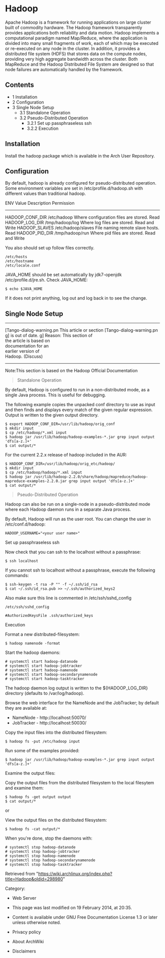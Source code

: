 Hadoop
======

Apache Hadoop is a framework for running applications on large cluster
built of commodity hardware. The Hadoop framework transparently provides
applications both reliability and data motion. Hadoop implements a
computational paradigm named Map/Reduce, where the application is
divided into many small fragments of work, each of which may be executed
or re-executed on any node in the cluster. In addition, it provides a
distributed file system (HDFS) that stores data on the compute nodes,
providing very high aggregate bandwidth across the cluster. Both
MapReduce and the Hadoop Distributed File System are designed so that
node failures are automatically handled by the framework.

Contents
--------

-   1 Installation
-   2 Configuration
-   3 Single Node Setup
    -   3.1 Standalone Operation
    -   3.2 Pseudo-Distributed Operation
        -   3.2.1 Set up passphraseless ssh
        -   3.2.2 Execution

Installation
------------

Install the hadoop package which is available in the Arch User
Repository.

Configuration
-------------

By default, hadoop is already configured for pseudo-distributed
operation. Some environment variables are set in
/etc/profile.d/hadoop.sh with different values than traditional hadoop.

  ENV               Value                Description                             Permission
  ----------------- -------------------- --------------------------------------- ----------------
  HADOOP_CONF_DIR   /etc/hadoop          Where configuration files are stored.   Read
  HADOOP_LOG_DIR    /tmp/hadoop/log      Where log files are stored.             Read and Write
  HADOOP_SLAVES     /etc/hadoop/slaves   File naming remote slave hosts.         Read
  HADOOP_PID_DIR    /tmp/hadoop/run      Where pid files are stored.             Read and Write

You also should set up follow files correctly.

    /etc/hosts
    /etc/hostname 
    /etc/locale.conf

JAVA_HOME should be set automatically by jdk7-openjdk
/etc/profile.d/jre.sh. Check JAVA_HOME:

    $ echo $JAVA_HOME

If it does not print anything, log out and log back in to see the
change.

Single Node Setup
-----------------

  ------------------------ ------------------------ ------------------------
  [Tango-dialog-warning.pn This article or section  [Tango-dialog-warning.pn
  g]                       is out of date.          g]
                           Reason: This section of  
                           the article is based on  
                           documentation for an     
                           earlier version of       
                           Hadoop. (Discuss)        
  ------------------------ ------------------------ ------------------------

Note:This section is based on the Hadoop Official Documentation

> Standalone Operation

By default, Hadoop is configured to run in a non-distributed mode, as a
single Java process. This is useful for debugging.

The following example copies the unpacked conf directory to use as input
and then finds and displays every match of the given regular expression.
Output is written to the given output directory.

    $ export HADOOP_CONF_DIR=/usr/lib/hadoop/orig_conf
    $ mkdir input
    $ cp /etc/hadoop/*.xml input
    $ hadoop jar /usr/lib/hadoop/hadoop-examples-*.jar grep input output 'dfs[a-z.]+'
    $ cat output/*

For the current 2.2.x release of hadoop included in the AUR:

    $ HADOOP_CONF_DIR=/usr/lib/hadoop/orig_etc/hadoop/
    $ mkdir input
    $ cp /etc/hadoop/hadoop/*.xml input
    $ hadoop jar /usr/lib/hadoop-2.2.0/share/hadoop/mapreduce/hadoop-mapreduce-examples-2.2.0.jar grep input output 'dfs[a-z.]+'
    $ cat output/*

> Pseudo-Distributed Operation

Hadoop can also be run on a single-node in a pseudo-distributed mode
where each Hadoop daemon runs in a separate Java process.

By default, Hadoop will run as the user root. You can change the user in
/etc/conf.d/hadoop:

    HADOOP_USERNAME="<your user name>"

Set up passphraseless ssh

Now check that you can ssh to the localhost without a passphrase:

    $ ssh localhost

If you cannot ssh to localhost without a passphrase, execute the
following commands:

    $ ssh-keygen -t rsa -P "" -f ~/.ssh/id_rsa
    $ cat ~/.ssh/id_rsa.pub >> ~/.ssh/authorized_keys2

Also make sure this line is commented in /etc/ssh/sshd_config

    /etc/ssh/sshd_config

    #AuthorizedKeysFile .ssh/authorized_keys

Execution

Format a new distributed-filesystem:

    $ hadoop namenode -format

Start the hadoop daemons:

    # systemctl start hadoop-datanode
    # systemctl start hadoop-jobtracker
    # systemctl start hadoop-namenode
    # systemctl start hadoop-secondarynamenode
    # systemctl start hadoop-tasktracker

  
 The hadoop daemon log output is written to the ${HADOOP_LOG_DIR}
directory (defaults to /var/log/hadoop).

Browse the web interface for the NameNode and the JobTracker; by default
they are available at:

-   NameNode - http://localhost:50070/
-   JobTracker - http://localhost:50030/

Copy the input files into the distributed filesystem:

    $ hadoop fs -put /etc/hadoop input

Run some of the examples provided:

    $ hadoop jar /usr/lib/hadoop/hadoop-examples-*.jar grep input output 'dfs[a-z.]+'

Examine the output files:

Copy the output files from the distributed filesystem to the local
filesytem and examine them:

    $ hadoop fs -get output output
    $ cat output/*

or

View the output files on the distributed filesystem:

    $ hadoop fs -cat output/*

When you're done, stop the daemons with:

    # systemctl stop hadoop-datanode
    # systemctl stop hadoop-jobtracker
    # systemctl stop hadoop-namenode
    # systemctl stop hadoop-secondarynamenode
    # systemctl stop hadoop-tasktracker

Retrieved from
"https://wiki.archlinux.org/index.php?title=Hadoop&oldid=298980"

Category:

-   Web Server

-   This page was last modified on 19 February 2014, at 20:35.
-   Content is available under GNU Free Documentation License 1.3 or
    later unless otherwise noted.
-   Privacy policy
-   About ArchWiki
-   Disclaimers
